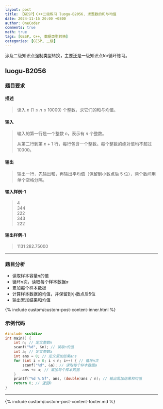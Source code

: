 ```yaml
---
layout: post
title: 【GESP】C++二级练习 luogu-B2056, 求整数的和与均值
date: 2024-11-16 20:00 +0800
author: OneCoder
comments: true
math: true
tags: [GESP, C++, 数据类型转换]
categories: [GESP, 二级]
---
```

涉及二级知识点强制类型转换，主要还是一级知识点for循环练习。

<!--more-->

## luogu-B2056

### 题目要求

#### 描述

>读入 $n$ ($1\le n\le 10000$) 个整数，求它们的和与均值。

#### 输入

>输入的第一行是一个整数 $n$，表示有 $n$ 个整数。
>
>从第二行到第 $n+1$ 行，每行包含一个整数。每个整数的绝对值均不超过 $10000$。

#### 输出

>输出一行，先输出和，再输出平均值（保留到小数点后 $5$ 位），两个数间用单个空格分隔。

#### 输入样例-1

>4  
>344  
>222  
>343  
>222

#### 输出样例-1

>1131 282.75000

---

### 题目分析

- 读取样本容量$n$的值
- 循环$n$次，读取每个样本数据$a$
- 累加每个样本数据
- 计算样本数据的均值，并保留到小数点后5位
- 输出累加结果和均值

{% include custom/custom-post-content-inner.html %}

### 示例代码

```cpp
#include <cstdio>
int main() {
    int n; // 定义整数n
    scanf("%d", &n); // 读取n的值
    int a; // 定义整数a
    int ans = 0; // 定义累加结果ans
    for (int i = 0; i < n; i++) { // 循环n次
        scanf("%d", &a); // 读取每个样本数据a
        ans += a; // 累加每个样本数据
    }
    printf("%d %.5f", ans, (double)ans / n); // 输出累加结果和均值
    return 0; // 返回0
}
```

---

{% include custom/custom-post-content-footer.md %}
